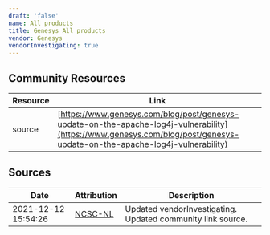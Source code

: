 ```yaml
---
draft: 'false'
name: All products
title: Genesys All products
vendor: Genesys
vendorInvestigating: true
---
```



## Community Resources
| Resource | Link |
| --- | --- |
| source | [https://www.genesys.com/blog/post/genesys-update-on-the-apache-log4j-vulnerability](https://www.genesys.com/blog/post/genesys-update-on-the-apache-log4j-vulnerability) |


## Sources
| Date | Attribution | Description |
| --- | --- | --- |
| 2021-12-12 15:54:26 | [NCSC-NL](https://github.com/NCSC-NL/log4shell/blob/main/software/README.md) | Updated vendorInvestigating. Updated community link source.  |
